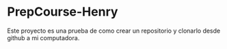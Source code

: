 # PrepCourse-Henry
Este proyecto es una prueba de como crear un repositorio y clonarlo desde github a mi computadora.
